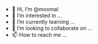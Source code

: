 - 👋 Hi, I’m @moomal
- 👀 I’m interested in ...
- 🌱 I’m currently learning ...
- 💞️ I’m looking to collaborate on ...
- 📫 How to reach me ...

<!---
moomal/moomal is a ✨ special ✨ repository because its `README.md` (this file) appears on your GitHub profile.
You can click the Preview link to take a look at your changes.
--->
